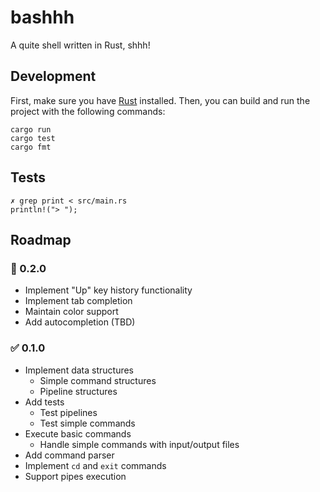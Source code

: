 # bashhh

A quite shell written in Rust, shhh!

## Development

First, make sure you have [Rust](https://www.rust-lang.org/tools/install) installed. Then, you can build and run the project with the following commands:

```
cargo run
cargo test
cargo fmt
```

## Tests

```
✗ grep print < src/main.rs 
println!("> ");
```

## Roadmap

### 🚧 0.2.0

- Implement "Up" key history functionality  
- Implement tab completion  
- Maintain color support  
- Add autocompletion (TBD)

### ✅ 0.1.0

- Implement data structures  
    - Simple command structures  
    - Pipeline structures  
- Add tests  
    - Test pipelines  
    - Test simple commands  
- Execute basic commands  
    - Handle simple commands with input/output files  
- Add command parser  
- Implement `cd` and `exit` commands  
- Support pipes execution  
